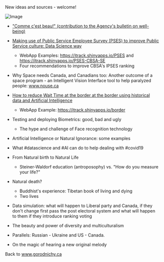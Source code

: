 New ideas and sources - welcome! 

![Image](src)


- ["Comme c'est beau!" (contribution to the Agency's bulletin on well-being)](https://www.linkedin.com/pulse/contribution-agencys-well-being-dmitry-gorodnichy%2F/)

- [Making use of Public Service Employee Survey (PSES) to improve Public Service culture: Data Science way](https://www.linkedin.com/pulse/analyzing-improving-public-service-performance-using-data-gorodnichy/)
  - WebApp Examples: https://itrack.shinyapps.io/PSES and https://itrack.shinyapps.io/PSES-CBSA-SE
  - Four recommendations to improve CBSA's lPSES ranking 

- Why Space needs Canada, and Canadians too: Another outcome of a space program - an Intelligent Vision Interface tool to help paralyzed people: www.nouse.ca

- [How to reduce Wait Time at the border at the border using historical data and Artificial Intelligence ](https://www.linkedin.com/pulse/predicting-optimizing-border-wait-time-using-dmitry-gorodnichy/) 
  - WebApp Example: https://itrack.shinyapps.io/border

- Testing and deploying Biometrics:  good, bad and ugly
  - The hype and challenge of Face recognition technology
  <!-- - What happens when chemists test biometric technology -->

<!-- - Doing Data Science: computing science approach vs. statistics approach -->

- Artificial Intelligence or  Natural Ignorance: some examples
  <!-- -  What can happen to orgnization run When decision are made -->

- What #datascience and #AI can do to help dealing with #covid19

- From Natural birth to Natural Life 
  - Steiner-Waldorf education (antroposophy)  vs. "How do you measure your life?"

- Natural death?
  - Buddhist's experience: Tibetan book of living and dying
  - Two lives 

<!-- - How to make electoral reform happen - to make Canada more democratic -->
- Data simulation: what will happen to Liberal party and Canada, if they don't change first pass the post electoral system and what will happen to them if they introduce ranking voting
<!--   - The problem with proportional representation-->



- The beauty and power of diversity and multiculturalism 

- Parallels:  Russian - Ukraine and US - Canada.
  
- On the magic of hearing a new original melody   




Back to www.gorodnichy.ca
